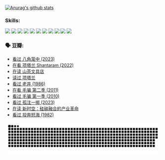 
[![Anurag's github stats](https://github-readme-stats.vercel.app/api?username=w940853815)](https://github.com/anuraghazra/github-readme-stats)

### Skills:

<code><img height="32" src="https://cdn.jsdelivr.net/npm/simple-icons@v5/icons/python.svg"></code>
<code><img height="32" src="https://cdn.jsdelivr.net/npm/simple-icons@v5/icons/javascript.svg"></code>
<code><img height="32" src="https://cdn.jsdelivr.net/npm/simple-icons@v5/icons/django.svg"></code>
<code><img height="32" src="https://cdn.jsdelivr.net/npm/simple-icons@v5/icons/flask.svg"></code>
<code><img height="32" src="https://cdn.jsdelivr.net/npm/simple-icons@v5/icons/vuetify.svg"></code>
<code><img height="32" src="https://cdn.jsdelivr.net/npm/simple-icons@v5/icons/git.svg"></code>
<code><img height="32" src="https://cdn.jsdelivr.net/npm/simple-icons@v5/icons/docker.svg"></code>
<code><img height="32" src="https://cdn.jsdelivr.net/npm/simple-icons@v5/icons/postgresql.svg"></code>
<code><img height="32" src="https://cdn.jsdelivr.net/npm/simple-icons@v5/icons/elasticsearch.svg"></code>
<code><img height="32" src="https://cdn.jsdelivr.net/npm/simple-icons@v5/icons/macos.svg"></code>
<code><img height="32" src="https://cdn.jsdelivr.net/npm/simple-icons@v5/icons/linux.svg"></code>

### 🗣 豆瓣:

<!-- DOUBAN-ACTIVITIES:START -->
- [看过 八角笼中‎ (2023)](https://www.douban.com/people/136069238/status/4367541707/?_i=94715357)
- [在看 项塔兰 Shantaram‎ (2022)](https://www.douban.com/people/136069238/status/4365497032/?_i=94715357)
- [在读 山茶文具店](https://www.douban.com/people/136069238/status/4364620725/?_i=94715357)
- [读过 项塔兰](https://www.douban.com/people/136069238/status/4364620288/?_i=94715357)
- [看过 老井‎ (1986)](https://www.douban.com/people/136069238/status/4362366672/?_i=94715357)
- [在看 毛骗 第二季‎ (2011)](https://www.douban.com/people/136069238/status/4355752869/?_i=94715357)
- [看过 毛骗 第一季‎ (2010)](https://www.douban.com/people/136069238/status/4355752667/?_i=94715357)
- [看过 孤注一掷‎ (2023)](https://www.douban.com/people/136069238/status/4354774568/?_i=94715357)
- [在读 新时空：硅碳融合的产业革命](https://www.douban.com/people/136069238/status/4348545149/?_i=94715357)
- [看过 投奔怒海‎ (1982)](https://www.douban.com/people/136069238/status/4336696255/?_i=94715357)
<!-- DOUBAN-ACTIVITIES:END -->


![Snake animation](https://raw.githubusercontent.com/w940853815/w940853815/output/github-contribution-grid-snake.svg)

<!--
**w940853815/w940853815** is a ✨ _special_ ✨ repository because its `README.md` (this file) appears on your GitHub profile.

Here are some ideas to get you started:

- 🔭 I’m currently working on ...
- 🌱 I’m currently learning ...
- 👯 I’m looking to collaborate on ...
- 🤔 I’m looking for help with ...
- 💬 Ask me about ...
- 📫 How to reach me: ...
- 😄 Pronouns: ...
- ⚡ Fun fact: ...
-->
